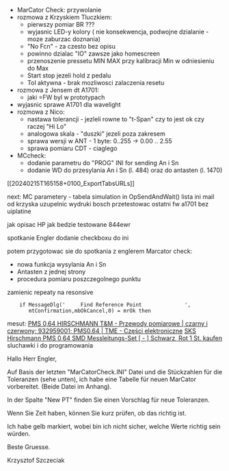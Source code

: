 - MarCator Check: przywolanie
- rozmowa z Krzyskiem Tluczkiem:
	- pierwszy pomiar BR ???
	- wyjasnic LED-y kolory ( nie konsekwencja, podwojne dzialanie - moze zaburzac doznania)
	- "No Fcn" - za czesto bez opisu
	- powinno dzialac "IO" zawsze jako homescreen 
	- przenoszenie pressetu MIN MAX przy kalibracji Min w odniesieniu do Max
	- Start stop jezeli hold z pedalu
	- Tol aktywna - brak mozliwosci zalaczenia resetu
- rozmowa z Jensem dt A1701:
	- jaki =FW byl w prototypach
- wyjasnic sprawe A1701 dla wavelight
- rozmowa z Nico:
	- nastawa tolerancji - jezleli rowne to "t-Span" czy to jest ok czy raczej "Hi Lo"
	- analogowa skala - "duszki" jezeli poza zakresem
	- sprawa wersji w ANT - 1 byte: 0..255 -> 0.00 .. 2.55
	- sprawa pomiaru CDT - ciaglego
- MCcheck:
	- dodanie parametru do "PROG" INI for sending An i Sn
	- dodanie WD do przesylania An i Sn (l. 484) oraz do antasten (l. 1470)

[[20240215T165158+0100_ExportTabsURLs]]

next:
MC parametery - tabela
simulation in OpSendAndWait()
lista ini
mail od krzyska
uzupelnic wydruki bosch
przetestowac ostatni fw a1701 bez uiplatine

jak opisac HP
jak bedzie testowane 844ewr



spotkanie Engler
dodanie checkboxu do ini

potem przygotowac sie do spotkania z englerem
Marcator check:
- nowa funkcja wysylania An i Sn
- Antasten z jednej strony
- procedura pomiaru poszczegolnego punktu

zamienic repeaty na resonsive

```delphi
    if MessageDlg('     Find Reference Point              ',
       mtConfirmation,mbOkCancel,0) = mrOk then
```


mesut:
[PMS 0,64 HIRSCHMANN T&M - Przewody pomiarowe | czarny i czerwony; 932959001; PMS0.64 | TME - Części elektroniczne](https://www.tme.eu/pl/details/pms0.64/zestawy-przewodow-pomiar-z-akcesoriami/hirschmann-t-m/pms-0-64/)
[SKS Hirschmann PMS 0,64 SMD Messleitungs-Set [ - ] Schwarz, Rot 1 St. kaufen](https://www.conrad.de/de/p/sks-hirschmann-pms-0-64-smd-messleitungs-set-schwarz-rot-1-st-2119264.html)
sluchawki i do programowania






Hallo Herr Engler,

  

Auf Basis der letzten "MarCatorCheck.INI" Datei und die Stückzahlen für die Toleranzen (sehe unten), ich habe eine Tabelle für neuen MarCator vorbereitet. (Beide Datei im Anhang).

  

In der Spalte "New PT" finden Sie einen Vorschlag für neue Toleranzen.

Wenn Sie Zeit haben, können Sie kurz prüfen, ob das richtig ist.

  

Ich habe gelb markiert, wobei bin ich nicht sicher, welche Werte richtig sein würden.

  

Beste Gruesse.

Krzysztof Szczeciak